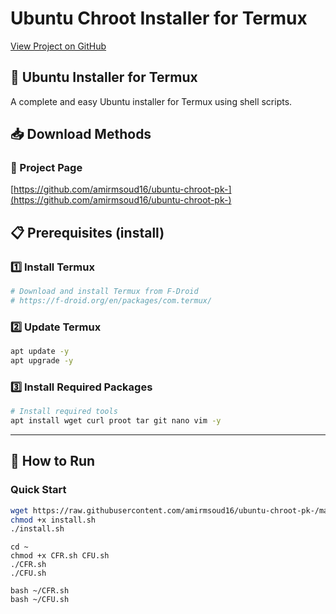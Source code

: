 # Ubuntu Chroot Installer for Termux

[View Project on GitHub](https://github.com/amirmsoud16/ubuntu-chroot-pk-)

## 🚀 Ubuntu Installer for Termux

A complete and easy Ubuntu installer for Termux using shell scripts.

## 📥 Download Methods

### 🎯 Project Page
[https://github.com/amirmsoud16/ubuntu-chroot-pk-](https://github.com/amirmsoud16/ubuntu-chroot-pk-)

## 📋 Prerequisites (install)

### 1️⃣ Install Termux
```bash
# Download and install Termux from F-Droid
# https://f-droid.org/en/packages/com.termux/
```

### 2️⃣ Update Termux
```bash
apt update -y
apt upgrade -y
```

### 3️⃣ Install Required Packages
```bash
# Install required tools
apt install wget curl proot tar git nano vim -y
```

---

## 🚀 How to Run

### Quick Start
```bash
wget https://raw.githubusercontent.com/amirmsoud16/ubuntu-chroot-pk-/main/install.sh
chmod +x install.sh
./install.sh
```
```
cd ~
chmod +x CFR.sh CFU.sh
./CFR.sh
./CFU.sh
```
```
bash ~/CFR.sh
bash ~/CFU.sh
```
